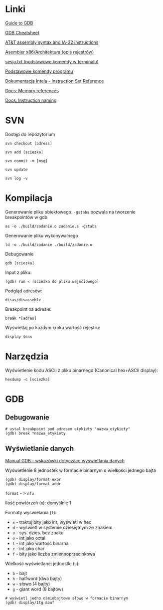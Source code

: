 # Linki
[Guide to GDB](http://apoorvaj.io/hitchhikers-guide-to-the-gdb.html#gdbinit)

[GDB Cheatsheet](https://darkdust.net/files/GDB%20Cheat%20Sheet.pdf)

[AT&T assembly syntax and IA-32 instructions](https://gist.github.com/mishurov/6bcf04df329973c15044)

[Asembler x86/Architektura (opis rejestrów)](https://pl.wikibooks.org/wiki/Asembler_x86/Architektura)

[sesja.txt (podstawowe komendy w terminalu)](http://zak.ict.pwr.wroc.pl/materials/architektura/laboratorium%20AK2/sesja.txt)

[Podstawowe komendy programu](https://zeszyt.olo.ovh/2016/02/28/architektura-komputerow-2-laboratorium-nr-1-podstawy-pisania-programow-w-jezyku-asembler/)

[Dokumentacja Intela - Instruction Set Reference](http://www.zak.ict.pwr.wroc.pl/materials/architektura/laboratorium%20AK2/Dokumentacja/Intel%20Penium%20IV/IA-32%20Intel%20Architecture%20Software%20Developers%20Manual%20vol.%202%20-%20Instruction%20Set%20Reference.pdf)

[Docs: Memory references](https://sourceware.org/binutils/docs/as/i386_002dMemory.html#i386_002dMemory)

[Docs: Instruction naming](https://sourceware.org/binutils/docs/as/i386_002dMnemonics.html#Instruction-Naming)

# SVN

Dostęp do repozytorium

```
svn checkout [adress]
```

```
svn add [sciezka]
```

```
svn commit -m [msg]
```

```
svn update
```

```
svn log -v
```

# Kompilacja

Generowanie pliku obiektowego. `-gstabs` pozwala na tworzenie breakpointów w gdb

```
as -o ./build/zadanie.o zadanie.s -gstabs
```

Generowanie pliku wykonywalnego

```
ld -o ./build/zadanie ./build/zadanie.o
```

Debugowanie

```
gdb [sciezka]
```

Input z pliku:

```
(gdb) run < [sciezka do pliku wejsciowego]
```

Podgląd adresów:

```
disas/disasseble
```

Breakpoint na adresie:

```
break *[adres]
```

Wyświetlaj po każdym kroku wartość rejestru:

```
display $eax
```

# Narzędzia

Wyświetlenie kodu ASCII z pliku binarnego (Canonical hex+ASCII display):

```
hexdump -c [sciezka]
```

# GDB

## Debugowanie

```
# ustal breakpoint pod adresem etykiety "nazwa_etykiety"
(gdb) break *nazwa_etykiety
```

## Wyświetlanie danych

[Manual GDB - wskazówki dotyczące wyświetlania danych](ftp://ftp.gnu.org/old-gnu/Manuals/gdb/html_chapter/gdb_9.html#SEC56)

Wyświetlenie 8 jednostek w formacie binarnym o wielkości jednego bajta

```
(gdb) display/format expr
(gdb) display/format addr
```

`format` - > `nfu`

Ilość powtórzeń (`n`): domyślnie 1

Formaty wyświelania (`f`):

- `x` - traktuj bity jako int, wyświetl w hex
- `d` - wyświetl w systemie dziesiętnym ze znakiem
- `u` - sys. dzies. bez znaku
- `o` - int jako octal
- `t` - int jako wartość binarna
- `c` - int jako char
- `f` - bity jako liczba zmiennoprzecinkowa

Wielkość wyświetlanej jednostki (`u`):

- `b` - bajt
- `h` - halfword (dwa bajty)
- `w` - słowo (4 bajty)
- `g` - giant word (8 bajtów)

```
# wyświetl jedno ośmiobajtowe słowo w formacie binarnym
(gdb) display/1tg &buf
```
